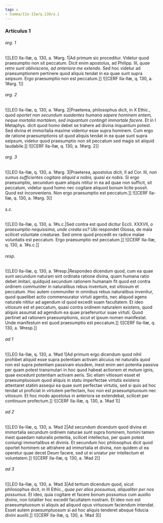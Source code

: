 ```yaml
---
tags : 
- Summa/IIa-IIæ/q.130/a.1
---
```


### Articulus 1

###### arg. 1
![[LEO IIa-IIæ, q. 130, a. 1#arg. 1|Ad primum sic proceditur. Videtur quod praesumptio non sit peccatum. Dicit enim apostolus, ad Philipp. III, *quae retro sunt obliviscens, ad anteriora me extendo*. Sed hoc videtur ad praesumptionem pertinere quod aliquis tendat in ea quae sunt supra seipsum. Ergo praesumptio non est peccatum.]]
![[CERF IIa-IIæ, q. 130, a. 1#arg. 1]]

###### arg. 2
![[LEO IIa-IIæ, q. 130, a. 1#arg. 2|Praeterea, philosophus dicit, in X Ethic., quod *oportet non secundum suadentes humana sapere hominem entem, neque mortalia mortalem, sed inquantum contingit immortale facere*. Et in I Metaphys. dicit quod homo debet se trahere ad divina inquantum potest. Sed divina et immortalia maxime videntur esse supra hominem. Cum ergo de ratione praesumptionis sit quod aliquis tendat in ea quae sunt supra seipsum, videtur quod praesumptio non sit peccatum sed magis sit aliquid laudabile.]]
![[CERF IIa-IIæ, q. 130, a. 1#arg. 2]]

###### arg. 3
![[LEO IIa-IIæ, q. 130, a. 1#arg. 3|Praeterea, apostolus dicit, II ad Cor. III, *non sumus sufficientes cogitare aliquid a nobis, quasi ex nobis*. Si ergo praesumptio, secundum quam aliquis nititur in ea ad quae non sufficit, sit peccatum, videtur quod homo nec cogitare aliquod bonum licite possit. Quod est inconveniens. Non ergo praesumptio est peccatum.]]
![[CERF IIa-IIæ, q. 130, a. 1#arg. 3]]

###### s.c.
![[LEO IIa-IIæ, q. 130, a. 1#s.c.|Sed contra est quod dicitur Eccli. XXXVII, *o praesumptio nequissima, unde creata es?* Ubi respondet Glossa, de mala scilicet voluntate creaturae. Sed omne quod procedit ex radice malae voluntatis est peccatum. Ergo praesumptio est peccatum.]]
![[CERF IIa-IIæ, q. 130, a. 1#s.c.]]

###### resp.
![[LEO IIa-IIæ, q. 130, a. 1#resp.|Respondeo dicendum quod, cum ea quae sunt secundum naturam sint ordinata ratione divina, quam humana ratio debet imitari, quidquid secundum rationem humanam fit quod est contra ordinem communiter in naturalibus rebus inventum, est vitiosum et peccatum. Hoc autem communiter in omnibus rebus naturalibus invenitur, quod quaelibet actio commensuratur virtuti agentis, nec aliquod agens naturale nititur ad agendum id quod excedit suam facultatem. Et ideo vitiosum est et peccatum, quasi contra ordinem naturalem existens, quod aliquis assumat ad agendum ea quae praeferuntur suae virtuti. Quod pertinet ad rationem praesumptionis, sicut et ipsum nomen manifestat. Unde manifestum est quod praesumptio est peccatum.]]
![[CERF IIa-IIæ, q. 130, a. 1#resp.]]

###### ad 1
![[LEO IIa-IIæ, q. 130, a. 1#ad 1|Ad primum ergo dicendum quod nihil prohibet aliquid esse supra potentiam activam alicuius rei naturalis quod non est supra potentiam passivam eiusdem, inest enim aeri potentia passiva per quam potest transmutari in hoc quod habeat actionem et motum ignis, quae excedunt potentiam activam aeris. Sic etiam vitiosum esset et praesumptuosum quod aliquis in statu imperfectae virtutis existens attentaret statim assequi ea quae sunt perfectae virtutis, sed si quis ad hoc tendat ut proficiat in virtutem perfectam, hoc non est praesumptuosum nec vitiosum. Et hoc modo apostolus in anteriora se extendebat, scilicet per continuum profectum.]]
![[CERF IIa-IIæ, q. 130, a. 1#ad 1]]

###### ad 2
![[LEO IIa-IIæ, q. 130, a. 1#ad 2|Ad secundum dicendum quod divina et immortalia secundum ordinem naturae sunt supra hominem, homini tamen inest quaedam naturalis potentia, scilicet intellectus, per quam potest coniungi immortalibus et divinis. Et secundum hoc philosophus dicit quod oportet hominem se attrahere ad immortalia et divina, non quidem ut ea operetur quae decet Deum facere, sed ut ei uniatur per intellectum et voluntatem.]]
![[CERF IIa-IIæ, q. 130, a. 1#ad 2]]

###### ad 3
![[LEO IIa-IIæ, q. 130, a. 1#ad 3|Ad tertium dicendum quod, sicut philosophus dicit, in III Ethic., *quae per alios possumus, aliqualiter per nos possumus*. Et ideo, quia cogitare et facere bonum possumus cum auxilio divino, non totaliter hoc excedit facultatem nostram. Et ideo non est praesumptuosum si aliquis ad aliquod opus virtuosum faciendum intendat. Esset autem praesumptuosum si ad hoc aliquis tenderet absque fiducia divini auxilii.]]
![[CERF IIa-IIæ, q. 130, a. 1#ad 3]]


